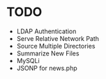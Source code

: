 # TODO
- LDAP Authentication
- Serve Relative Network Path
- Source Multiple Directories
- Summarize New Files
- MySQLi
- JSONP for news.php
